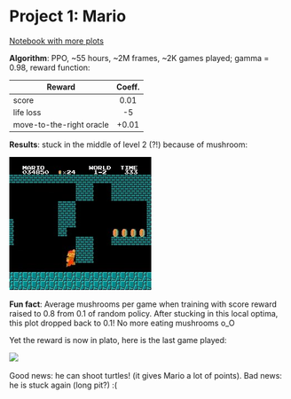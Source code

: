 # Project 1: Mario

[Notebook with more plots](https://nbviewer.jupyter.org/github/FortsAndMills/Lego-Reinforcement-Learning/blob/master/Demo%20Projects/Project%201%29%20Mario.ipynb)

**Algorithm**: PPO, ~55 hours, ~2M frames, ~2K games played; gamma = 0.98, reward function:

| Reward                   | Coeff. |
| -------------            |:------:|
| score                    | 0.01   |
| life loss                | -5     |
| move-to-the-right oracle | +0.01  |

**Results**: stuck in the middle of level 2 (?!) because of mushroom:

![](https://github.com/FortsAndMills/Lego-Reinforcement-Learning/blob/master/Demo%20Projects/results/Mario_stuck2.jpg)

**Fun fact**: Average mushrooms per game when training with score reward raised to 0.8 from 0.1 of random policy. After stucking in this local optima, this plot dropped back to 0.1! No more eating mushrooms o_O

Yet the reward is now in plato, here is the last game played:

![](https://github.com/FortsAndMills/Lego-Reinforcement-Learning/blob/master/Demo%20Projects/results/Mario%20PPO%20iter.%205000000.gif)

Good news: he can shoot turtles! (it gives Mario a lot of points). Bad news: he is stuck again (long pit?) :(
